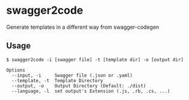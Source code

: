 # swagger2code

Generate templates in a different way from swagger-codegen

## Usage

```
$ swagger2code -i [swagger file] -t [template dir] -o [output dir]

Options
  --input, -i     Swagger file (.json or .yaml)
  --template, -t  Template Directory
  --output, -o    Output Directory (Default: ./dist)
  --language, -l  set output's Extension (.js, .rb, .cs, ...)
```
